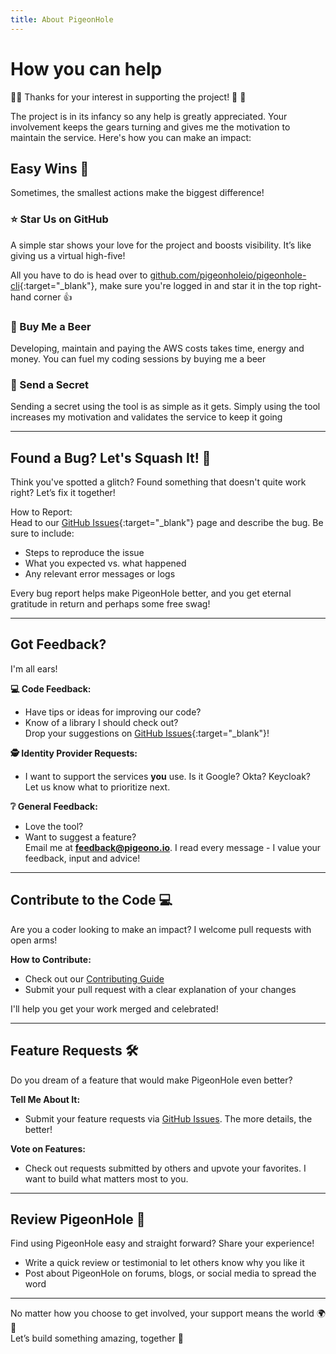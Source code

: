 ```yaml
---
title: About PigeonHole
---
```


# How you can help

🚀🫶 Thanks for your interest in supporting the project! 🫶 🚀

The project is in its infancy so any help is greatly appreciated. Your involvement keeps the gears turning and gives me the motivation to maintain the service. Here's how you can make an impact:
## Easy Wins 🎉
Sometimes, the smallest actions make the biggest difference!

### ⭐ Star Us on GitHub
A simple star shows your love for the project and boosts visibility. It’s like giving us a virtual high-five!

All you have to do is head over to [github.com/pigeonholeio/pigeonhole-cli](https://github.com/pigeonholeio/pigeonhole-cli){:target="_blank"}, make sure you're logged in and star it in the top right-hand corner 👍

### 🍺 Buy Me a Beer
Developing, maintain and paying the AWS costs takes time, energy and money. You can fuel my coding sessions by buying me a beer
<script type="text/javascript" src="https://cdnjs.buymeacoffee.com/1.0.0/button.prod.min.js" data-name="bmc-button" data-slug="pigeonholeio" data-color="#FFDD00" data-emoji="🍺"  data-font="Poppins" data-text="Buy me a Beer!" data-outline-color="#000000" data-font-color="#000000" data-coffee-color="#ffffff" ></script>


### 📨 Send a Secret
Sending a secret using the tool is as simple as it gets. Simply using the tool increases my motivation and validates the service to keep it going

---
## Found a Bug? Let's Squash It! 🐛
Think you've spotted a glitch? Found something that doesn't quite work right? Let’s fix it together!

How to Report:    
Head to our [GitHub Issues](https://github.com/pigeonholeio/pigeonhole-cli/issues/new){:target="_blank"} page and describe the bug. Be sure to include:    
- Steps to reproduce the issue    
- What you expected vs. what happened    
- Any relevant error messages or logs    
    
Every bug report helps make PigeonHole better, and you get eternal gratitude in return and perhaps some free swag!


---

## Got Feedback? 

I'm all ears!  

**💻 Code Feedback:**  
- Have tips or ideas for improving our code?  
- Know of a library I should check out?  
Drop your suggestions on [GitHub Issues](https://github.com/pigeonholeio/pigeonhole-cli/issues/new){:target="_blank"}!  

**🕵️ Identity Provider Requests:**  
- I want to support the services **you** use. Is it Google? Okta? Keycloak? Let us know what to prioritize next.  

**❔ General Feedback:**  
- Love the tool?  
- Want to suggest a feature?  
Email me at **feedback@pigeono.io**. I read every message - I value your feedback, input and advice!  

---

## Contribute to the Code 💻  

Are you a coder looking to make an impact? I welcome pull requests with open arms!  

**How to Contribute:**  
- Check out our [Contributing Guide](#)    
- Submit your pull request with a clear explanation of your changes     

I'll help you get your work merged and celebrated!    

---

## Feature Requests 🛠️  

Do you dream of a feature that would make PigeonHole even better?  

**Tell Me About It:**      
- Submit your feature requests via [GitHub Issues](#). The more details, the better!     

**Vote on Features:**      
- Check out requests submitted by others and upvote your favorites. I want to build what matters most to you.     

---

## Review PigeonHole 📝  

Find using PigeonHole easy and straight forward? Share your experience!  

- Write a quick review or testimonial to let others know why you like it     
- Post about PigeonHole on forums, blogs, or social media to spread the word    



---

No matter how you choose to get involved, your support means the world 🌍💙  
Let’s build something amazing, together 🚀  
